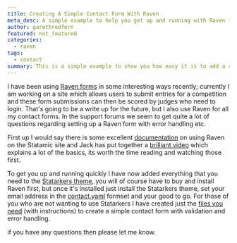 ```yaml
---
title: Creating A Simple Contact Form With Raven
meta_desc: A simple example to help you get up and running with Raven forms for Statamic.
author: garethredfern
featured: not_featured
categories:
  - raven
tags:
  - contact
summary: This is a simple example to show you how easy it is to add a contact form in Statamic with Raven.
---
```

I have been using [Raven forms](http://statamic.com/add-ons/raven) in some interesting ways recently; currently I am working on a site which allows users to submit entries for a competition and these form submissions can then be scored by judges who need to login. That's going to be a write up for the future, but I also use Raven for all my contact forms. In the support forums we seem to get quite a lot of questions regarding setting up a Raven form with error handling etc.

First up I would say there is some excellent [documentation](http://statamic.com/add-ons/raven/overview) on using Raven on the Statamic site and Jack has put together a [brilliant video](http://statamic.com/add-ons/raven#raven-video) which explains a lot of the basics, its worth the time reading and watching those first.

To get you up and running quickly I have now added everything that you need to the [Statarkers theme](http://www.statamicthemes.com/themes/statarkers-theme), you will of course have to buy and install Raven first, but once it's installed just install the Statarkers theme, set your email address in the [contact.yaml](https://github.com/statamicthemes/statarkers-theme/blob/master/_config/formsets/contact.yaml) formset and your good to go. For those of you who are not wanting to use Statarkers I have created just the [files you need](https://github.com/statamicthemes/contact-form) (with instructions) to create a simple contact form with validation and error handling.

if you have any questions then please let me know.